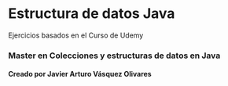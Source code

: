 # Estructura de datos Java

Ejercicios basados en el Curso de Udemy

### Master en Colecciones y estructuras de datos en Java
#### Creado por Javier Arturo Vásquez Olivares